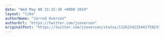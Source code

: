 ```yaml
---
date: "Wed May 08 21:15:38 +0000 2019"
layout: "like"
authorName: "Jarrod Overson"
authorUrl: "https://twitter.com/jsoverson"
originalPost: "https://twitter.com/jsoverson/status/1126234225441759235"
---
```

